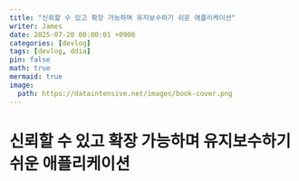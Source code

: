 ```yaml
---
title: "신뢰할 수 있고 확장 가능하며 유지보수하기 쉬운 애플리케이션"
writer: James
date: 2025-07-20 00:00:01 +0900
categories: [devlog]
tags: [devlog, ddia]
pin: false
math: true
mermaid: true
image:
  path: https://dataintensive.net/images/book-cover.png
---
```


# 신뢰할 수 있고 확장 가능하며 유지보수하기 쉬운 애플리케이션
